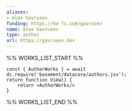 ```yaml
---
aliases:
- Alex Gavrusev
funding: https://ko-fi.com/gavrusev
name: Alex Gavrusev
type: author
url: https://gavrusev.dev
---
```



%% WORKS_LIST_START %%

```datacorejsx
const { AuthorWorks } = await dc.require('basement/datacore/authors.jsx');
return function View() {
    return <AuthorWorks/>
}
```
%% WORKS_LIST_END %%